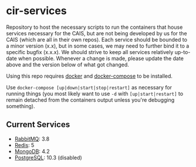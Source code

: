 cir-services
============

Repository to host the necessary scripts to run the containers that house services necessary for the CAIS,
but are not being developed by us for the CAIS (which are all in their own repos). Each service should be
bounded to a minor version (x.x), but in some cases, we may need to further bind it to a specific bugfix
(x.x.x). We should strive to keep all services relatively up-to-date when possible. Whenever a change is
made, please update the date above and the version below of what got changed.

Using this repo requires [docker](http://docker.com) and [docker-compose](https://docs.docker.com/compose)
to be installed.

Use `docker-compose [up|down|start|stop|restart]` as necessary for running things (you most likely want to
use `-d` with `[up|start|restart]` to remain detached from the containers output unless you're debugging
something).

Current Services
----------------
* [RabbitMQ](http://rabbitmq.com): 3.8
* [Redis](https://redis.io/): 5
* [MongoDB](https://www.mongodb.com/): 4.2
* [PostgreSQL](https://www.postgresql.org/): 10.3 (disabled)

